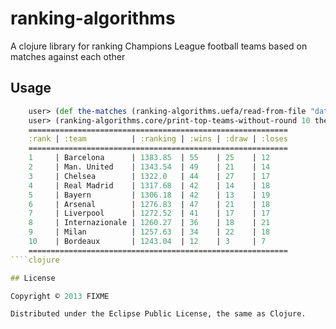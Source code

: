 # ranking-algorithms

A clojure library for ranking Champions League football teams based on matches against each other

## Usage
````clojure
    user> (def the-matches (ranking-algorithms.uefa/read-from-file "data/cl-matches-2004-2012.json"))        
    user> (ranking-algorithms.core/print-top-teams-without-round 10 the-matches)
    ==========================================================
    :rank | :team          | :ranking | :wins | :draw | :loses
    ==========================================================
    1     | Barcelona      | 1383.85  | 55    | 25    | 12    
    2     | Man. United    | 1343.54  | 49    | 21    | 14    
    3     | Chelsea        | 1322.0   | 44    | 27    | 17    
    4     | Real Madrid    | 1317.68  | 42    | 14    | 18    
    5     | Bayern         | 1306.18  | 42    | 13    | 19    
    6     | Arsenal        | 1276.83  | 47    | 21    | 18    
    7     | Liverpool      | 1272.52  | 41    | 17    | 17    
    8     | Internazionale | 1260.27  | 36    | 18    | 21    
    9     | Milan          | 1257.63  | 34    | 22    | 18    
    10    | Bordeaux       | 1243.04  | 12    | 3     | 7     
    ==========================================================
````clojure

## License

Copyright © 2013 FIXME

Distributed under the Eclipse Public License, the same as Clojure.
